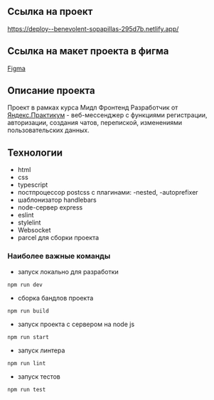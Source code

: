 ## Ссылка на проект
https://deploy--benevolent-sopapillas-295d7b.netlify.app/

## Ссылка на макет проекта в фигма
[Figma](https://www.figma.com/file/24EUnEHGEDNLdOcxg7ULwV/Chat?node-id=0%3A1&t=HU7I6CJo1TLKngbz-0)

## Описание проекта

Проект в рамках курса Мидл Фронтенд Разработчик от [Яндекс.Практикум](https://practicum.yandex.ru/) - веб-мессенджер с функциями регистрации, авторизации, создания чатов, перепиской, изменениями пользовательских данных.

## Технологии

- html
- css
- typescript
- постпроцессор postcss с плагинами: -nested, -autoprefixer
- шаблонизатор handlebars
- node-сервер express
- eslint
- stylelint
- Websocket
- parcel для сборки проекта


### Наиболее важные команды

* запуск локально для разработки
  
```
npm run dev
```

* сборка бандлов проекта

```
npm run build
```

* запуск проекта с сервером на node js

```
npm run start
```

* запуск линтера

```
npm run lint
```

* запуск тестов

```
npm run test
```
